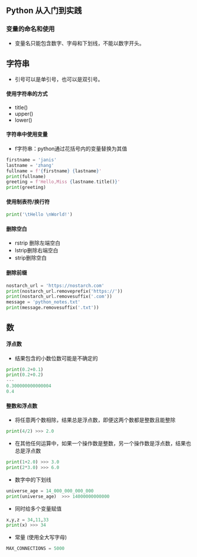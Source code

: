 ## Python 从入门到实践
### 变量的命名和使用
- 变量名只能包含数字、字母和下划线，不能以数字开头。

## 字符串
- 引号可以是单引号，也可以是双引号。
#### 使用字符串的方式
- title()
- upper()
- lower()

#### 字符串中使用变量
- f字符串：python通过花括号内的变量替换为其值
```python
firstname = 'janis'
lastname = 'zhang'
fullname = f'{firstname} {lastname}'
print(fullname)
greeting = f'Hello,Miss {lastname.title()}'
print(greeting)
```

#### 使用制表符/换行符
```python
print('\tHello \nWorld!')
```

#### 删除空白
- rstrip 删除左端空白
- lstrip删除右端空白
- strip删除空白

#### 删除前缀
```python
nostarch_url = 'https://nostarch.com'
print(nostarch_url.removeprefix('https://'))
print(nostarch_url.removesuffix('.com'))
message = 'python_notes.txt'
print(message.removesuffix('.txt'))
```

## 数
#### 浮点数
- 结果包含的小数位数可能是不确定的
```python
print(0.2+0.1)
print(0.2+0.2)
---
0.300000000000004
0.4
```
#### 整数和浮点数
- 将任意两个数相除，结果总是浮点数，即便这两个数都是整数且能整除
```python
print(4/2) >>> 2.0
```
- 在其他任何运算中，如果一个操作数是整数，另一个操作数是浮点数，结果也总是浮点数
```python
print(1+2.0) >>> 3.0
print(2*3.0) >>> 6.0
```
- 数字中的下划线
```python
universe_age = 14_000_000_000_000
print(universe_age)  >>> 14000000000000
```
- 同时给多个变量赋值
```python
x,y,z = 34,11,33
print(x) >>> 34
```
- 常量 (使用全大写字母)
```python
MAX_CONNECTIONS = 5000
```





